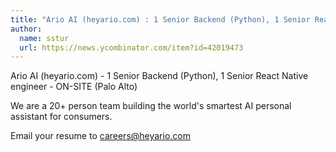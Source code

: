 ```yaml
---
title: "Ario AI (heyario.com) : 1 Senior Backend (Python), 1 Senior React Native engineer"
author:
  name: sstur
  url: https://news.ycombinator.com/item?id=42019473
---
```

Ario AI (heyario.com) - 1 Senior Backend (Python), 1 Senior React Native engineer - ON-SITE (Palo Alto)

We are a 20+ person team building the world&#x27;s smartest AI personal assistant for consumers.

Email your resume to careers@heyario.com
<JobApplication />
